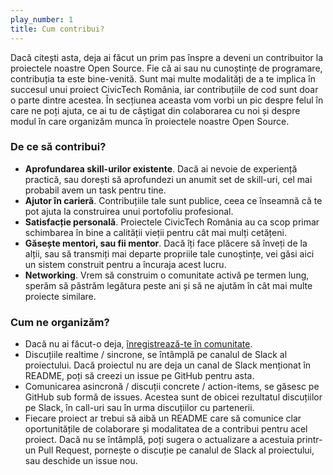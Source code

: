 ```yaml
---
play_number: 1
title: Cum contribui?
---
```


Dacă citești asta, deja ai făcut un prim pas înspre a deveni un contribuitor la proiectele noastre Open Source. Fie că ai sau nu cunoștințe de programare, contribuția ta este bine-venită. Sunt mai multe modalități de a te implica în succesul unui proiect CivicTech România, iar contribuțiile de cod sunt doar o parte dintre acestea. În secțiunea aceasta vom vorbi un pic despre felul în care ne poți ajuta, ce ai tu de câștigat din colaborarea cu noi și despre modul în care organizăm munca în proiectele noastre Open Source. 

### De ce să contribui?
-  **Aprofundarea skill-urilor existente**. Dacă ai nevoie de experiență practică, sau dorești să aprofundezi un anumit set de skill-uri, cel mai probabil avem un task pentru tine. 
-  **Ajutor în carieră**. Contribuțiile tale sunt publice, ceea ce înseamnă că te pot ajuta la construirea unui portofoliu profesional.
-  **Satisfacție personală**. Proiectele CivicTech România au ca scop primar schimbarea în bine a calității vieții pentru cât mai mulți cetățeni. 
-  **Găsește mentori, sau fii mentor**. Dacă îți face plăcere să înveți de la alții, sau să transmiți mai departe propriile tale cunoștințe, vei găsi aici un sistem construit pentru a încuraja acest lucru. 
-  **Networking**. Vrem să construim o comunitate activă pe termen lung, sperăm să păstrăm legătura peste ani și să ne ajutăm în cât mai multe proiecte similare. 

### Cum ne organizăm?

-  Dacă nu ai făcut-o deja, [înregistrează-te în comunitate](https://civictech.ro/hai-si-tu).
-  Discuțiile realtime / sincrone, se întâmplă pe canalul de Slack al proiectului. Dacă proiectul nu are deja un canal de Slack menționat în README, poți să creezi un issue pe GitHub pentru asta.
-  Comunicarea asincronă / discuții concrete / action-items, se găsesc pe GitHub sub formă de issues. Acestea sunt de obicei rezultatul discuțiilor pe Slack, în call-uri sau în urma discuțiilor cu partenerii. 
-  Fiecare proiect ar trebui să aibă un README care să comunice clar oportunitățile de colaborare și modalitatea de a contribui pentru acel proiect. Dacă nu se întâmplă, poți sugera o actualizare a acestuia printr-un Pull Request, pornește o discuție pe canalul de Slack al proiectului, sau deschide un issue nou. 
